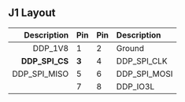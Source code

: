 ## J1 Layout

| Description  | Pin | Pin | Description |
|-------------:|-----|-----|:------------|
|     DDP_1V8  |  1  |  2  | Ground      |
|**DDP_SPI_CS**|**3**|  4  | DDP_SPI_CLK |
|DDP_SPI_MISO  |  5  |  6  | DDP_SPI_MOSI|
|              |  7  |  8  | DDP_IO3L    |
